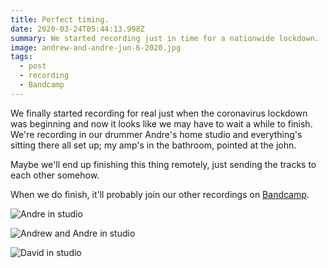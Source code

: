 ```yaml
---
title: Perfect timing.
date: 2020-03-24T05:44:13.998Z
summary: We started recording just in time for a nationwide lockdown.
image: andrew-and-andre-jun-6-2020.jpg
tags:
  - post
  - recording
  - Bandcamp
---
```

We finally started recording for real just when the coronavirus lockdown was beginning and now it looks like we may have to wait a while to finish. We're recording in our drummer Andre's home studio and everything's sitting there all set up; my amp's in the bathroom, pointed at the john.

Maybe we'll end up finishing this thing remotely, just sending the tracks to each other somehow.

When we do finish, it'll probably join our other recordings on [Bandcamp](https://thestacksnola.bandcamp.com).

![Andre in studio](/static/images/andre-in-studio-jun-6-2020.jpg)

![Andrew and Andre in studio](/static/images/andrew-and-andre-jun-6-2020.jpg)

![David in studio](/static/images/david-recording-with-stacks-at-andres-jun-6-2020.jpg)
